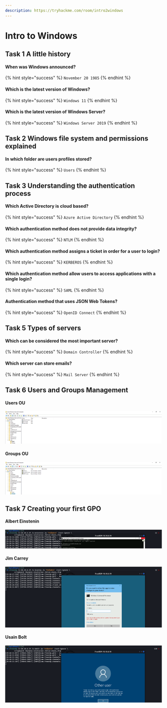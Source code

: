 ```yaml
---
description: https://tryhackme.com/room/intro2windows
---
```


# Intro to Windows

## Task 1 A little history

#### When was Windows announced?

{% hint style="success" %}
`November 20 1985`
{% endhint %}

#### Which is the latest version of Windows?

{% hint style="success" %}
`Windows 11`
{% endhint %}

#### Which is the latest version of Windows Server?

{% hint style="success" %}
`Windows Server 2019`
{% endhint %}

## Task 2 Windows file system and permissions explained

#### In which folder are users profiles stored?

{% hint style="success" %}
`Users`
{% endhint %}

## Task  3 Understanding the authentication process

#### Which Active Directory is cloud based?

{% hint style="success" %}
`Azure Active Directory`
{% endhint %}

#### Which authentication method does not provide data integrity?

{% hint style="success" %}
`NTLM`
{% endhint %}

#### Which authentication method assigns a ticket in order for a user to login?

{% hint style="success" %}
`KERBEROS`
{% endhint %}

#### Which authentication method allow users to access applications with a single login?

{% hint style="success" %}
`SAML`
{% endhint %}

#### Authentication method that uses JSON Web Tokens?

{% hint style="success" %}
`OpenID Connect`
{% endhint %}

## Task 5 Types of servers

#### Which can be considered the most important server?

{% hint style="success" %}
`Domain Controller`
{% endhint %}

#### Which server can store emails?

{% hint style="success" %}
`Mail Server`
{% endhint %}

## Task 6 Users and Groups Management

#### Users OU

![](<../../.gitbook/assets/Screenshot from 2022-03-21 19-28-25.png>)

#### Groups OU

![](<../../.gitbook/assets/Screenshot from 2022-03-21 19-28-38.png>)

## Task 7 Creating your first GPO

#### Albert Einstenin

![](<../../.gitbook/assets/Screenshot from 2022-03-21 19-37-33.png>)

#### Jim Carrey

![](<../../.gitbook/assets/Screenshot from 2022-03-21 19-39-21.png>)

#### Usain Bolt

![](<../../.gitbook/assets/Screenshot from 2022-03-21 19-40-27.png>)
